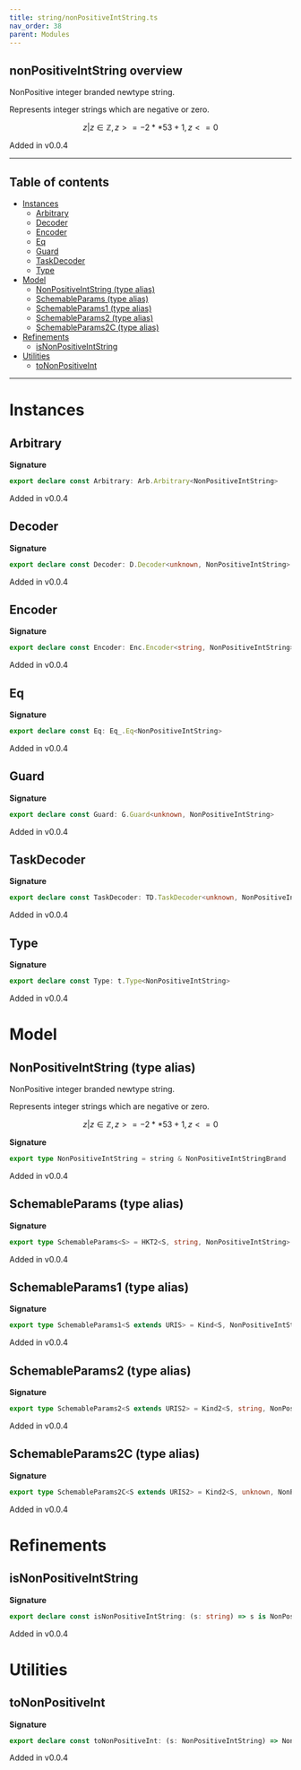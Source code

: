```yaml
---
title: string/nonPositiveIntString.ts
nav_order: 38
parent: Modules
---
```


## nonPositiveIntString overview

NonPositive integer branded newtype string.

Represents integer strings which are negative or zero.

```math
 { z | z ∈ ℤ, z >= -2 ** 53 + 1, z <= 0 }
```

Added in v0.0.4

---

<h2 class="text-delta">Table of contents</h2>

- [Instances](#instances)
  - [Arbitrary](#arbitrary)
  - [Decoder](#decoder)
  - [Encoder](#encoder)
  - [Eq](#eq)
  - [Guard](#guard)
  - [TaskDecoder](#taskdecoder)
  - [Type](#type)
- [Model](#model)
  - [NonPositiveIntString (type alias)](#nonpositiveintstring-type-alias)
  - [SchemableParams (type alias)](#schemableparams-type-alias)
  - [SchemableParams1 (type alias)](#schemableparams1-type-alias)
  - [SchemableParams2 (type alias)](#schemableparams2-type-alias)
  - [SchemableParams2C (type alias)](#schemableparams2c-type-alias)
- [Refinements](#refinements)
  - [isNonPositiveIntString](#isnonpositiveintstring)
- [Utilities](#utilities)
  - [toNonPositiveInt](#tononpositiveint)

---

# Instances

## Arbitrary

**Signature**

```ts
export declare const Arbitrary: Arb.Arbitrary<NonPositiveIntString>
```

Added in v0.0.4

## Decoder

**Signature**

```ts
export declare const Decoder: D.Decoder<unknown, NonPositiveIntString>
```

Added in v0.0.4

## Encoder

**Signature**

```ts
export declare const Encoder: Enc.Encoder<string, NonPositiveIntString>
```

Added in v0.0.4

## Eq

**Signature**

```ts
export declare const Eq: Eq_.Eq<NonPositiveIntString>
```

Added in v0.0.4

## Guard

**Signature**

```ts
export declare const Guard: G.Guard<unknown, NonPositiveIntString>
```

Added in v0.0.4

## TaskDecoder

**Signature**

```ts
export declare const TaskDecoder: TD.TaskDecoder<unknown, NonPositiveIntString>
```

Added in v0.0.4

## Type

**Signature**

```ts
export declare const Type: t.Type<NonPositiveIntString>
```

Added in v0.0.4

# Model

## NonPositiveIntString (type alias)

NonPositive integer branded newtype string.

Represents integer strings which are negative or zero.

```math
 { z | z ∈ ℤ, z >= -2 ** 53 + 1, z <= 0 }
```

**Signature**

```ts
export type NonPositiveIntString = string & NonPositiveIntStringBrand
```

Added in v0.0.4

## SchemableParams (type alias)

**Signature**

```ts
export type SchemableParams<S> = HKT2<S, string, NonPositiveIntString>
```

Added in v0.0.4

## SchemableParams1 (type alias)

**Signature**

```ts
export type SchemableParams1<S extends URIS> = Kind<S, NonPositiveIntString>
```

Added in v0.0.4

## SchemableParams2 (type alias)

**Signature**

```ts
export type SchemableParams2<S extends URIS2> = Kind2<S, string, NonPositiveIntString>
```

Added in v0.0.4

## SchemableParams2C (type alias)

**Signature**

```ts
export type SchemableParams2C<S extends URIS2> = Kind2<S, unknown, NonPositiveIntString>
```

Added in v0.0.4

# Refinements

## isNonPositiveIntString

**Signature**

```ts
export declare const isNonPositiveIntString: (s: string) => s is NonPositiveIntString
```

Added in v0.0.4

# Utilities

## toNonPositiveInt

**Signature**

```ts
export declare const toNonPositiveInt: (s: NonPositiveIntString) => NonPositiveInt.NonPositiveInt
```

Added in v0.0.4
